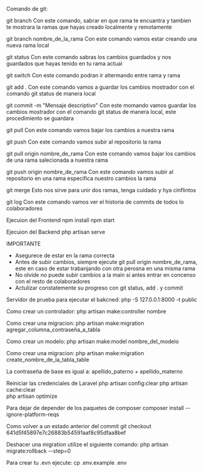 Comando de git:

git branch
Con este comando, sabrar en que rama te encuantra y tambien te mostrara la ramas que hayas creado localmente y remotamente 

git branch nombre_de_la_rama
Con este comando vamos estar creando una nueva rama local

git status
Con este comando sabras los cambios guardados y nos guardados que hayas tenido en tu rama actual

git switch
Con este comando podran ir altermando entre rama y rama 

git add .
Con este comando vamos a guardar los cambios mostrador con el comando git status de manera local

git commit -m "Mensaje descriptivo"
Con este momando vamos guardar los cambios mostrador con el comando git status de manera local, este procedimiento se guardara 

git pull
Con este comando vamos bajar los cambios a nuestra rama

git push
Con este comando vamos subir al repositorio la rama

git pull origin nombre_de_rama
Con este comando vamos bajar los cambios de una rama salecionada a nuestra rama

git push origin nombre_de_rama
Con este comando vamos subir al repositorio en una rama especifica nuestro cambios la rama

git merge
Esto nos sirve para unir dos ramas, tenga cuidado y hya cinflintos 

git log
Con este comando vamos ver el historia de commits de todos lo colaboradores

Ejecuion del Frontend
npm install
npm start

Ejecuion del Backend
php artisan serve

IMPORTANTE 
- Asegurece de estar en la rama correcta 
- Antes de subir cambios, siempre ejecute git pull origin nombre_de_rama, este en caso de estar trabanjando con otra perosna en una misma rama
- No olvide no puede subir cambios a la main si antes entrar en concenso con el resto de colaboradores 
- Actulizar constatemente su progreso con git status, add . y commit 

Servidor de prueba para ejecutar el bakcned:
php -S 127.0.0.1:8000 -t public

Como crear un controlador:
php artisan make:controller nombre

Como crear una migracion:
php artisan make:migration agregar_columna_contraseña_a_tabla

Como crear un modelo:
php artisan make:model nombre_del_modelo

Como crear una migracion:
php artisan make:migration create_nombre_de_la_tabla_table

La contraseña de base es igual a:
apellido_paterno + apellido_materno

Reiniciar las credenciales de Laravel 
php artisan config:clear
php artisan cache:clear   
php artisan optimize

Para dejar de depender de los paquetes de composer
composer install --ignore-platform-reqs

Como volver a un estado anterior del commit 
git checkout 641d5f45897e7c26883b54591aaf8c95dfaa8bef   

Deshacer una migration utilize el siguiente comando:
php artisan migrate:rollback --step=0

Para crear tu .evn ejecute:
cp .env.example .env